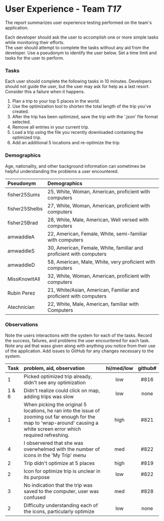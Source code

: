 # User Experience - Team *T17* 

The report summarizes user experience testing performed on the team's application.

Each developer should ask the user to accomplish one or more simple tasks while monitoring their efforts.  
The user should attempt to complete the tasks without any aid from the developer.
Use a pseudonym to identify the user below. 
Set a time limit and tasks for the user to perform.

 
### Tasks

Each user should complete the following tasks in 10 minutes.
Developers should not guide the user, but the user may ask for help as a last resort.  
Consider this a failure when it happens.  

1. Plan a trip to your top 5 places in the world.
2. Use the optimization tool to shorten the total length of the trip you've created.
3. After the trip has been optimized, save the trip with the '.json' file format selected.
4. Remove all entries in your current trip. 
5. Load a trip using the file you recently downloaded containing the optimized trip. 
6. Add an additional 5 locations and re-optimize the trip. 

### Demographics

Age, nationality, and other background information can sometimes be helpful understanding the problems a user encountered.

| Pseudonym | Demographics |
| :--- | :--- |
| fisher25Sums | 25, White, Woman, American, proficient with computers |
| fisher25Shelbs | 27, White, Woman, American, proficient with computers |
| fisher25Brad | 28, White, Male, American, Well versed with computers |
| amwaddleA | 22, American, Female, White, semi-familiar with computers |
| amwaddleS | 30, American, Female, White, familiar and proficient with computers | 
| amwaddleD | 58, American, Male, White, very proficient with computers |
| MissKnowItAll | 32, White, Woman, American, proficient with computers |
| Rubin Perez | 21, White/Asian, American, Familiar and proficient with computers |
| Atechnician | 22, White, Male, American, familiar with Computers |


### Observations

Note the users interactions with the system for each of the tasks.
Record the success, failures, and problems the user encountered for each task.
Note any aid that wass given along with anything you notice from their use of the application.
Add issues to GitHub for any changes necessary to the system.

| Task | problem, aid, observation | hi/med/low | github#  |
| :--- | :--- | :---: | :---: | 
| 1 | Picked optimized trip already, didn't see any optimization | low | #816 | 
| 1 & 6 | Didn't realize could click on map, adding trips was slow | low | none |
| 1 | When picking the original 5 locations, he ran into the issue of zooming out far enough for the map to 'wrap-around' causing a white screen error which required refreshing. | high | #821 |
| 4 | I observered that she was overwhelmed with the number of icons in the 'My Trip' menu | med | #822 |
| 2 | Trip didn't optimize at 5 places | high | #819 |
| 2 | Icon for optimize trip is unclear in its purpose | low | #822 |
| 3 | No indication that the trip was saved to the computer, user was confused | med | #828 |
| 2 | Difficulty understanding each of the icons, particularly optimize| low | none|

